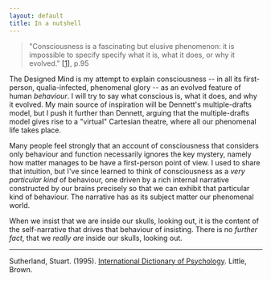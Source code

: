 ```yaml
---
layout: default
title: In a nutshell
---
```


> "Consciousness is a fascinating but elusive phenomenon: it is impossible
> to specify specify what it is, what it does, or why it evolved." [[1]](#sutherland95), p.95

The Designed Mind is my attempt to explain consciousness -- in all its
first-person, qualia-infected, phenomenal glory -- as an evolved feature
of human _behaviour_. I will try to say what conscious is, what it does,
and why it evolved. My main source of inspiration will be Dennett's
multiple-drafts model, but I push it further than Dennett, arguing that
the multiple-drafts model gives rise to a "virtual" Cartesian theatre,
where all our phenomenal life takes place.

Many people feel strongly that an account of consciousness that
considers only behaviour and function necessarily ignores the key
mystery, namely how matter manages to be have a first-person point of
view. I used to share that intuition, but I've since learned to think of
consciousness as a _very particular kind_ of behaviour, one driven by a
rich internal narrative constructed by our brains precisely so that we
can exhibit that particular kind of behaviour. The narrative has as its
subject matter our phenomenal world.

When we insist that we are inside our skulls, looking out, it is the
content of the self-narrative that drives that behaviour of insisting.
There is no _further fact_, that we _really are_ inside our skulls,
looking out.

* * *

<a name="sutherland95"></a>Sutherland, Stuart. (1995).
[International Dictionary of Psychology](). Little, Brown.
